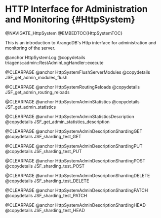 HTTP Interface for Administration and Monitoring {#HttpSystem}
==============================================================

@NAVIGATE_HttpSystem
@EMBEDTOC{HttpSystemTOC}

This is an introduction to ArangoDB's Http interface for administration and
monitoring of the server.

@anchor HttpSystemLog
@copydetails triagens::admin::RestAdminLogHandler::execute

@CLEARPAGE
@anchor HttpSystemFlushServerModules
@copydetails JSF_get_admin_modules_flush

@CLEARPAGE
@anchor HttpSystemRoutingReloads
@copydetails JSF_get_admin_routing_reloads

@CLEARPAGE
@anchor HttpSystemAdminStatistics
@copydetails JSF_get_admin_statistics

@CLEARPAGE
@anchor HttpSystemAdminStatisticsDescription
@copydetails JSF_get_admin_statistics_description

@CLEARPAGE
@anchor HttpSystemAdminDescriptionShardingGET
@copydetails JSF_sharding_test_GET

@CLEARPAGE
@anchor HttpSystemAdminDescriptionShardingPUT
@copydetails JSF_sharding_test_PUT

@CLEARPAGE
@anchor HttpSystemAdminDescriptionShardingPOST
@copydetails JSF_sharding_test_POST

@CLEARPAGE
@anchor HttpSystemAdminDescriptionShardingDELETE
@copydetails JSF_sharding_test_DELETE

@CLEARPAGE
@anchor HttpSystemAdminDescriptionShardingPATCH
@copydetails JSF_sharding_test_PATCH

@CLEARPAGE
@anchor HttpSystemAdminDescriptionShardingHEAD
@copydetails JSF_sharding_test_HEAD

